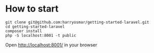 # How to start

```
git clone git@github.com:harryosmar/getting-started-laravel.git
cd getting-started-laravel
composer install
php -S localhost:8001 -t public
```

Open [http://localhost:8001/](http://localhost:8001/) in your browser

